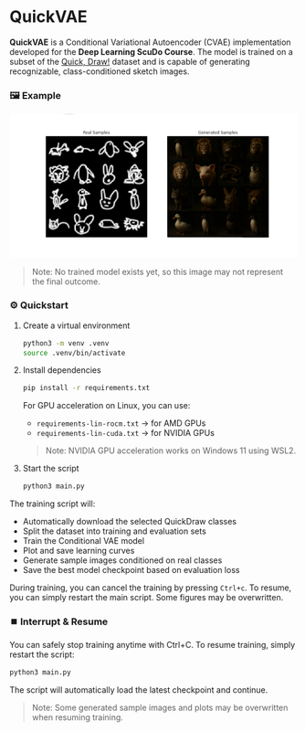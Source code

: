 # QuickVAE

**QuickVAE** is a Conditional Variational Autoencoder (CVAE) implementation developed for the **Deep Learning ScuDo Course**.
The model is trained on a subset of the [Quick, Draw!](https://quickdraw.withgoogle.com/data) dataset and is capable of generating recognizable, class-conditioned sketch images.

### 🖼️ Example

![This is fake, btw](example.png)
> Note: No trained model exists yet, so this image may not represent the final outcome.

### ⚙️ Quickstart

1. Create a virtual environment

    ```bash
    python3 -m venv .venv
    source .venv/bin/activate
    ```
2. Install dependencies

    ```bash
    pip install -r requirements.txt
    ```
    For GPU acceleration on Linux, you can use:

    - `requirements-lin-rocm.txt` → for AMD GPUs
    - `requirements-lin-cuda.txt` → for NVIDIA GPUs

    > Note: NVIDIA GPU acceleration works on Windows 11 using WSL2.

3. Start the script
    ```bash
    python3 main.py
    ```

The training script will:
- Automatically download the selected QuickDraw classes
- Split the dataset into training and evaluation sets
- Train the Conditional VAE model
- Plot and save learning curves
- Generate sample images conditioned on real classes
- Save the best model checkpoint based on evaluation loss

During training, you can cancel the training by pressing `Ctrl+c`.
To resume, you can simply restart the main script. Some figures may be overwritten.

### ⏹️ Interrupt & Resume

You can safely stop training anytime with Ctrl+C.
To resume training, simply restart the script:

```bash
python3 main.py
```

The script will automatically load the latest checkpoint and continue.
> Note: Some generated sample images and plots may be overwritten when resuming training.